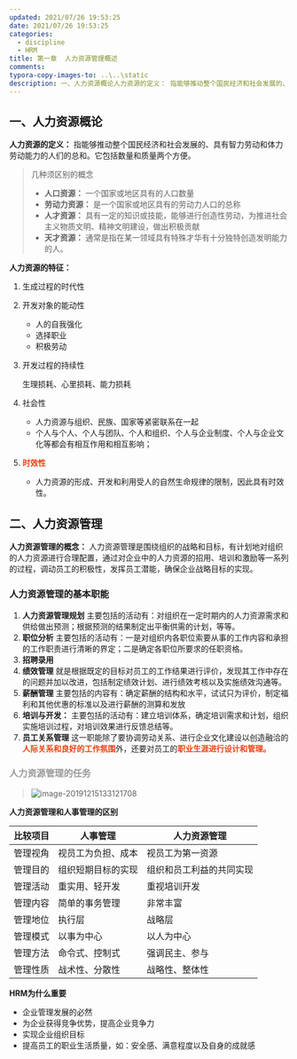 ```yaml
---
updated: 2021/07/26 19:53:25
date: 2021/07/26 19:53:25
categories: 
  - discipline
  - HRM
title: 第一章  人力资源管理概述
comments: 
typora-copy-images-to: ..\..\static
description: 一、人力资源概论人力资源的定义： 指能够推动整个国民经济和社会发展的、具有智力劳动和体力劳动能力的人们的总和。它包括数量和质量两个方便。几种须区别的概念人口资源： 一个国家或地区具有的人口数量劳动力资源： 是一个国家或地区具有的劳动力人口的总称人才资源： 具有一定的知识或技能，能够进行创造性劳动，为推进社会主义物质文明、精神文明建设，做出积极贡献
---
```


## 一、人力资源概论

**人力资源的定义：** 指能够推动整个国民经济和社会发展的、具有智力劳动和体力劳动能力的人们的总和。它包括数量和质量两个方便。

> 几种须区别的概念
>
> - **人口资源：** 一个国家或地区具有的人口数量
> - **劳动力资源：** 是一个国家或地区具有的劳动力人口的总称
> - **人才资源：** 具有一定的知识或技能，能够进行创造性劳动，为推进社会主义物质文明、精神文明建设，做出积极贡献
> - **天才资源：** 通常是指在某一领域具有特殊才华有十分独特创造发明能力的人。

**人力资源的特征：** 

1. 生成过程的时代性
2. 开发对象的能动性
   * 人的自我强化
   * 选择职业
   * 积极劳动

3. 开发过程的持续性

   生理损耗、心里损耗、能力损耗

4. 社会性
   * 人力资源与组织、民族、国家等紧密联系在一起
   * 个人与个人、个人与团队、个人和组织、个人与企业制度、个人与企业文化等都会有相互作用和相互影响；

5. <span style="color:#ed4014;font-weight:700;">时效性</span>
   
   * 人力资源的形成、开发和利用受人的自然生命规律的限制，因此具有时效性。

## 二、人力资源管理

**人力资源管理的概念：** 人力资源管理是围绕组织的战略和目标，有计划地对组织的人力资源进行合理配置，通过对企业中的人力资源的招用、培训和激励等一系列的过程，调动员工的积极性，发挥员工潜能，确保企业战略目标的实现。

### 人力资源管理的基本职能

1. **人力资源管理规划** 主要包括的活动有：对组织在一定时期内的人力资源需求和供给做出预测；根据预测的结果制定出平衡供需的计划，等等。
2. **职位分析** 主要包括的活动有：一是对组织内各职位索要从事的工作内容和承担的工作职责进行清晰的界定；二是确定各职位所要求的任职资格。
3. **招聘录用** 
4. **绩效管理** 就是根据既定的目标对员工的工作结果进行评价，发现其工作中存在的问题并加以改进，包括制定绩效计划、进行绩效考核以及实施绩效沟通等。
5. **薪酬管理** 主要包括的内容有：确定薪酬的结构和水平，试试只为评价，制定福利和其他优惠的标准以及进行薪酬的测算和发放
6. **培训与开发：** 主要包括的活动有：建立培训体系，确定培训需求和计划，组织实施培训过程，对培训效果进行反馈总结等。
7. **员工关系管理** 这一职能除了要协调劳动关系、进行企业文化建设以创造融洽的<span style="color:#ed4014;font-weight:700;">人际关系和良好的工作氛围</span>外，还要对员工的<span style="color:#ed4014;font-weight:700;">职业生涯进行设计和管理。</span>

### <span style="color: #999;font-weight:700;">人力资源管理的任务</span><Badge text="非重点" type="warn"/>

> ![image-20191215133121708](https://static.jindll.com/notes/image-20191215133121708.png)

**人力资源管理和人事管理的区别**

| 比较项目 | 人事管理           | 人力资源管理             |
| -------- | ------------------ | ------------------------ |
| 管理视角 | 视员工为负担、成本 | 视员工为第一资源         |
| 管理目的 | 组织短期目标的实现 | 组织和员工利益的共同实现 |
| 管理活动 | 重实用、轻开发     | 重视培训开发             |
| 管理内容 | 简单的事务管理     | 非常丰富                 |
| 管理地位 | 执行层             | 战略层                   |
| 管理模式 | 以事为中心         | 以人为中心               |
| 管理方法 | 命令式、控制式     | 强调民主、参与           |
| 管理性质 | 战术性、分散性     | 战略性、整体性           |

**HRM为什么重要**

- 企业管理发展的必然
- 为企业获得竞争优势，提高企业竞争力
- 实现企业组织目标
- 提高员工的职业生活质量，如：安全感、满意程度以及自身的成就感
